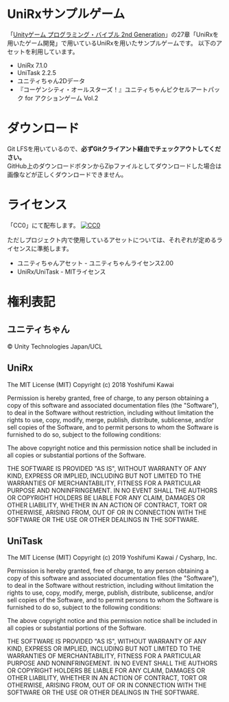 # UniRxサンプルゲーム


「[Unityゲーム プログラミング・バイブル 2nd Generation](https://www.borndigital.co.jp/book/22432.html)」の27章「UniRxを用いたゲーム開発」で用いているUniRxを用いたサンプルゲームです。
以下のアセットを利用しています。

* UniRx 7.1.0
* UniTask 2.2.5
* ユニティちゃん2Dデータ
* 『コーゲンシティ・オールスターズ！』ユニティちゃんピクセルアートパック for アクションゲーム Vol.2

# ダウンロード

Git LFSを用いているので、**必ずGitクライアント経由でチェックアウトしてください。**  
GitHub上のダウンロードボタンからZipファイルとしてダウンロードした場合は画像などが正しくダウンロードできません。


# ライセンス

「CC0」にて配布します。
[![CC0](http://i.creativecommons.org/p/zero/1.0/88x31.png "CC0")](http://creativecommons.org/publicdomain/zero/1.0/deed.ja)


ただしプロジェクト内で使用しているアセットについては、それぞれが定めるライセンスに準拠します。

* ユニティちゃんアセット - ユニティちゃんライセンス2.00
* UniRx/UniTask - MITライセンス


# 権利表記

## ユニティちゃん

© Unity Technologies Japan/UCL

## UniRx
The MIT License (MIT)
Copyright (c) 2018 Yoshifumi Kawai

Permission is hereby granted, free of charge, to any person obtaining a copy
of this software and associated documentation files (the "Software"), to deal
in the Software without restriction, including without limitation the rights
to use, copy, modify, merge, publish, distribute, sublicense, and/or sell
copies of the Software, and to permit persons to whom the Software is
furnished to do so, subject to the following conditions:

The above copyright notice and this permission notice shall be included in all
copies or substantial portions of the Software.

THE SOFTWARE IS PROVIDED "AS IS", WITHOUT WARRANTY OF ANY KIND, EXPRESS OR
IMPLIED, INCLUDING BUT NOT LIMITED TO THE WARRANTIES OF MERCHANTABILITY,
FITNESS FOR A PARTICULAR PURPOSE AND NONINFRINGEMENT. IN NO EVENT SHALL THE
AUTHORS OR COPYRIGHT HOLDERS BE LIABLE FOR ANY CLAIM, DAMAGES OR OTHER
LIABILITY, WHETHER IN AN ACTION OF CONTRACT, TORT OR OTHERWISE, ARISING FROM,
OUT OF OR IN CONNECTION WITH THE SOFTWARE OR THE USE OR OTHER DEALINGS IN THE
SOFTWARE.

## UniTask

The MIT License (MIT)
Copyright (c) 2019 Yoshifumi Kawai / Cysharp, Inc.

Permission is hereby granted, free of charge, to any person obtaining a copy
of this software and associated documentation files (the "Software"), to deal
in the Software without restriction, including without limitation the rights
to use, copy, modify, merge, publish, distribute, sublicense, and/or sell
copies of the Software, and to permit persons to whom the Software is
furnished to do so, subject to the following conditions:

The above copyright notice and this permission notice shall be included in all
copies or substantial portions of the Software.

THE SOFTWARE IS PROVIDED "AS IS", WITHOUT WARRANTY OF ANY KIND, EXPRESS OR
IMPLIED, INCLUDING BUT NOT LIMITED TO THE WARRANTIES OF MERCHANTABILITY,
FITNESS FOR A PARTICULAR PURPOSE AND NONINFRINGEMENT. IN NO EVENT SHALL THE
AUTHORS OR COPYRIGHT HOLDERS BE LIABLE FOR ANY CLAIM, DAMAGES OR OTHER
LIABILITY, WHETHER IN AN ACTION OF CONTRACT, TORT OR OTHERWISE, ARISING FROM,
OUT OF OR IN CONNECTION WITH THE SOFTWARE OR THE USE OR OTHER DEALINGS IN THE
SOFTWARE.
